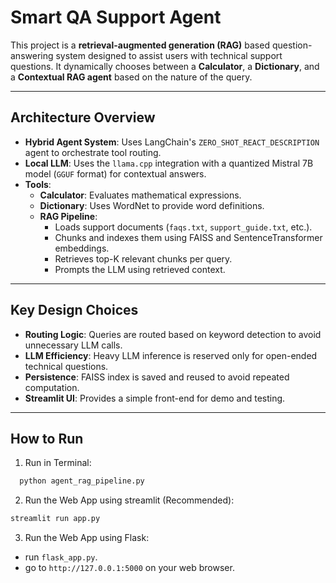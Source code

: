 # Smart QA Support Agent

This project is a **retrieval-augmented generation (RAG)** based question-answering system designed to assist users with technical support questions. It dynamically chooses between a **Calculator**, a **Dictionary**, and a **Contextual RAG agent** based on the nature of the query.

---

## Architecture Overview

- **Hybrid Agent System**: Uses LangChain's `ZERO_SHOT_REACT_DESCRIPTION` agent to orchestrate tool routing.
- **Local LLM**: Uses the `llama.cpp` integration with a quantized Mistral 7B model (`GGUF` format) for contextual answers.
- **Tools**: 
  - **Calculator**: Evaluates mathematical expressions.
  - **Dictionary**: Uses WordNet to provide word definitions.
  - **RAG Pipeline**:
    - Loads support documents (`faqs.txt`, `support_guide.txt`, etc.).
    - Chunks and indexes them using FAISS and SentenceTransformer embeddings.
    - Retrieves top-K relevant chunks per query.
    - Prompts the LLM using retrieved context.

---

## Key Design Choices

- **Routing Logic**: Queries are routed based on keyword detection to avoid unnecessary LLM calls.
- **LLM Efficiency**: Heavy LLM inference is reserved only for open-ended technical questions.
- **Persistence**: FAISS index is saved and reused to avoid repeated computation.
- **Streamlit UI**: Provides a simple front-end for demo and testing.

---

## How to Run

1. Run in Terminal:
```bash
  python agent_rag_pipeline.py
```

2. Run the Web App using streamlit (Recommended):
```bash
streamlit run app.py
```
3. Run the Web App using Flask:
- run `flask_app.py`.
- go to `http://127.0.0.1:5000` on your web browser.
